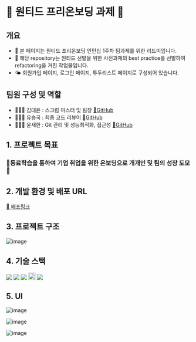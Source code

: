 # 👹 원티드 프리온보딩 과제 👹

## 개요

- 🦁 본 페이지는 원티드 프리온보딩 인턴십 1주차 팀과제를 위한 리드미입니다.
- 🏨 해당 repository는 원티드 선발을 위한 사전과제의 best practice를 선발하여 refactoring을 거친 작업물입니다.
- 🌤️ 회원가입 페이지, 로그인 페이지, 투두리스트 페이지로 구성되어 있습니다.

## 팀원 구성 및 역할

- 🙋🏻‍♀️ 김대윤 : 스크럼 마스터 및 팀장 [🔗GitHub](https://github.com/apeachicetea)
- 🙋🏼‍♂️ 유승국 : 최종 코드 리뷰어 [🔗GitHub](https://github.com/SeungGukYoo)
- 🙋🏼‍♂️ 윤새한 : Git 관리 및 성능최적화, 접근성 [🔗GitHub](https://github.com/ovelute53)

## 1. 프로젝트 목표

### 🎇동료학습을 통하여 기업 취업을 위한 온보딩으로 개개인 및 팀의 성장 도모🎇

## 2. 개발 환경 및 배포 URL

[🔗 배포링크](https://pre-onboarding-12th-1-16-2vt6ydlc6-pre-onboarding-12th-1-16.vercel.app/signin)

## 3. 프로젝트 구조

![image](https://github.com/wanted-pre-onboarding-16/pre-onboarding-12th-1-16/assets/104200167/89a4f5d1-a9c2-41f5-95d9-01a1bfc1806e)


## 4. 기술 스택

<img src="https://img.shields.io/badge/JavaScript-F7DF1E?style=flat-square&logo=javascript&logoColor=black"/> <img src="https://img.shields.io/badge/Typescript-3178C6?style=flat-square&logo=Typescript&logoColor=white"/> <img src="https://img.shields.io/badge/React-61DAFB?style=flat-square&logo=React&logoColor=black"/> <img height=20 src="https://img.shields.io/badge/styled-components-DB7093?style=for-the-badge&logo=styledcomponents&logoColor=white"> <img src="https://img.shields.io/badge/Vercel-000000?style=flat-square&logo=Vercel&logoColor=white"/>

## 5. UI

![image](https://github.com/wanted-pre-onboarding-16/pre-onboarding-12th-1-16/assets/104200167/a1b73f24-54ef-4116-a547-aee627feeeb8)

![image](https://github.com/wanted-pre-onboarding-16/pre-onboarding-12th-1-16/assets/104200167/0ecc7603-7fcb-4504-b3a8-75fd84175620)

![image](https://github.com/wanted-pre-onboarding-16/pre-onboarding-12th-1-16/assets/104200167/0a2c7b29-5d22-4b1c-8f8d-eedff39e7ff9)

